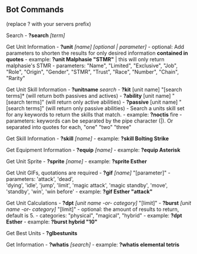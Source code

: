 ## Bot Commands ##
(replace ? with your servers prefix)

Search
    - **?search** *[term]*

Get Unit Information
    - **?unit** *[name] [optional | parameter]*
    - optional: Add parameters to shorten the results for only desired information 
                **contained in quotes**
    - example: **?unit Malphasie "STMR"**  | this will only return malphasie's STMR
    - parameters: "Name", "Limited", "Exclusive", 
                  "Job", "Role", "Origin", 
                  "Gender", "STMR", "Trust", 
                  "Race", "Number", "Chain", "Rarity"

Get Unit Skill Information
    - **?unitname** *search*
    - **?kit** [unit name] "[search terms]* (will return both passives and actives)
    - **?ability** [unit name] "[search terms]" (will return only active abilities)
    - **?passive** [unit name] "[search terms]" (will return only passive abilities)
    - Search a units skill set for any keywords to return the skills that match.
    - example: **?noctis** fire
    - parameters: keywords can be separated by the pipe character (|).
        Or separated into quotes for each, "one" "two" "three"

Get Skill Information
    - **?skill** *[name]*
    - example: **?skill Bolting Strike**

Get Equipment Information
    - **?equip** *[name]*
    - example: **?equip Asterisk**

Get Unit Sprite
    - **?sprite** *[name]*
    - example: **?sprite Esther**

Get Unit GIFs, quotations are required
    - **?gif** *[name]* "[parameter]"
    - parameters: 'attack',  'dead',  
                  'dying', 'idle',  'jump',  'limit',
                  'magic attack',  'magic standby',  'move',  
                  'standby',  'win',  'win before'
    - example: **?gif Esther "attack"**

Get Unit Calculations
    - **?dpt** *[unit name -or- category]* "[limit]"
    - **?burst** *[unit name -or- category]* "[limit]"
    - optional: the amount of results to return, default is 5.
    - categories: "physical", "magical", "hybrid"
    - example: **?dpt Esther**
    - example: **?burst hybrid "10"**

Get Best Units
    - **?glbestunits**

Get Information
    - **?whatis** *[search]*
    - example: **?whatis elemental tetris**